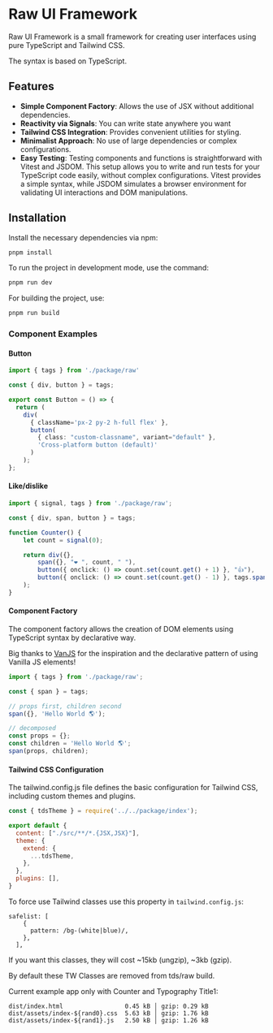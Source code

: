 # Raw UI Framework

Raw UI Framework is a small framework for creating user interfaces using pure TypeScript and Tailwind CSS.

The syntax is based on TypeScript.

## Features

- **Simple Component Factory**: Allows the use of JSX without additional dependencies.
- **Reactivity via Signals**: You can write state anywhere you want
- **Tailwind CSS Integration**: Provides convenient utilities for styling.
- **Minimalist Approach**: No use of large dependencies or complex configurations.
- **Easy Testing**: Testing components and functions is straightforward with Vitest and JSDOM. This setup allows you to write and run tests for your TypeScript code easily, without complex configurations. Vitest provides a simple syntax, while JSDOM simulates a browser environment for validating UI interactions and DOM manipulations.

## Installation

Install the necessary dependencies via npm:

```bash
pnpm install
```

To run the project in development mode, use the command:

```bash
pnpm run dev
```

For building the project, use:

```bash
pnpm run build
```

### Component Examples

#### Button
```ts
import { tags } from './package/raw'

const { div, button } = tags;

export const Button = () => {
  return (
    div(
      { className='px-2 py-2 h-full flex' }, 
      button(
        { class: "custom-classname", variant="default" }, 
        'Cross-platform button (default)'
      )
    );
};
```

#### Like/dislike

```ts
import { signal, tags } from './package/raw';

const { div, span, button } = tags;

function Counter() {
    let count = signal(0);

    return div({},
        span({}, "❤️ ", count, " "),
        button({ onclick: () => count.set(count.get() + 1) }, "👍"),
        button({ onclick: () => count.set(count.get() - 1) }, tags.span({}, '👎')),
    );
}
```

#### Component Factory

The component factory allows the creation of DOM elements using TypeScript syntax by declarative way.

Big thanks to [VanJS](https://github.com/vanjs-org/van) for the inspiration and the declarative pattern of using Vanilla JS elements!

```ts
import { tags } from './package/raw';

const { span } = tags;

// props first, children second
span({}, 'Hello World 🌎');

// decomposed
const props = {};
const children = 'Hello World 🌎';
span(props, children);
```

#### Tailwind CSS Configuration
The tailwind.config.js file defines the basic configuration for Tailwind CSS, including custom themes and plugins.

```js
const { tdsTheme } = require('../../package/index');

export default {
  content: ["./src/**/*.{JSX,JSX}"],
  theme: {
    extend: {
      ...tdsTheme,
    },
  },
  plugins: [],
}
```

To force use Tailwind classes use this property in `tailwind.config.js`:

```
safelist: [
    {
      pattern: /bg-(white|blue)/,
    },
  ],
```

If you want this classes, they will cost ~15kb (ungzip), ~3kb (gzip).

By default these TW Classes are removed from tds/raw build.

Current example app only with Counter and Typography Title1:

```
dist/index.html                 0.45 kB │ gzip: 0.29 kB
dist/assets/index-${rand0}.css  5.63 kB │ gzip: 1.76 kB
dist/assets/index-${rand1}.js   2.50 kB │ gzip: 1.26 kB
```
